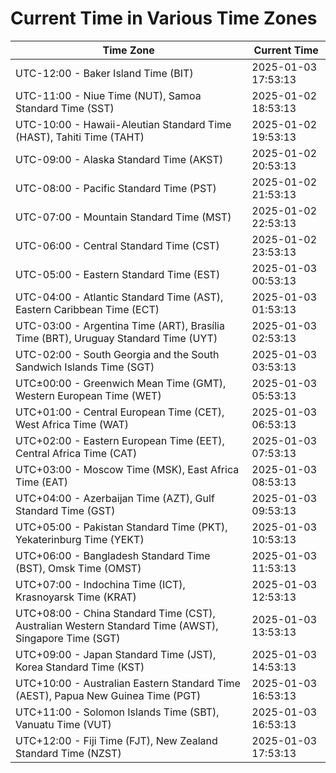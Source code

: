 # Current Time in Various Time Zones

| Time Zone | Current Time |
|-----------|--------------|
| UTC-12:00 - Baker Island Time (BIT) | 2025-01-03 17:53:13 |
| UTC-11:00 - Niue Time (NUT), Samoa Standard Time (SST) | 2025-01-02 18:53:13 |
| UTC-10:00 - Hawaii-Aleutian Standard Time (HAST), Tahiti Time (TAHT) | 2025-01-02 19:53:13 |
| UTC-09:00 - Alaska Standard Time (AKST) | 2025-01-02 20:53:13 |
| UTC-08:00 - Pacific Standard Time (PST) | 2025-01-02 21:53:13 |
| UTC-07:00 - Mountain Standard Time (MST) | 2025-01-02 22:53:13 |
| UTC-06:00 - Central Standard Time (CST) | 2025-01-02 23:53:13 |
| UTC-05:00 - Eastern Standard Time (EST) | 2025-01-03 00:53:13 |
| UTC-04:00 - Atlantic Standard Time (AST), Eastern Caribbean Time (ECT) | 2025-01-03 01:53:13 |
| UTC-03:00 - Argentina Time (ART), Brasília Time (BRT), Uruguay Standard Time (UYT) | 2025-01-03 02:53:13 |
| UTC-02:00 - South Georgia and the South Sandwich Islands Time (SGT) | 2025-01-03 03:53:13 |
| UTC±00:00 - Greenwich Mean Time (GMT), Western European Time (WET) | 2025-01-03 05:53:13 |
| UTC+01:00 - Central European Time (CET), West Africa Time (WAT) | 2025-01-03 06:53:13 |
| UTC+02:00 - Eastern European Time (EET), Central Africa Time (CAT) | 2025-01-03 07:53:13 |
| UTC+03:00 - Moscow Time (MSK), East Africa Time (EAT) | 2025-01-03 08:53:13 |
| UTC+04:00 - Azerbaijan Time (AZT), Gulf Standard Time (GST) | 2025-01-03 09:53:13 |
| UTC+05:00 - Pakistan Standard Time (PKT), Yekaterinburg Time (YEKT) | 2025-01-03 10:53:13 |
| UTC+06:00 - Bangladesh Standard Time (BST), Omsk Time (OMST) | 2025-01-03 11:53:13 |
| UTC+07:00 - Indochina Time (ICT), Krasnoyarsk Time (KRAT) | 2025-01-03 12:53:13 |
| UTC+08:00 - China Standard Time (CST), Australian Western Standard Time (AWST), Singapore Time (SGT) | 2025-01-03 13:53:13 |
| UTC+09:00 - Japan Standard Time (JST), Korea Standard Time (KST) | 2025-01-03 14:53:13 |
| UTC+10:00 - Australian Eastern Standard Time (AEST), Papua New Guinea Time (PGT) | 2025-01-03 16:53:13 |
| UTC+11:00 - Solomon Islands Time (SBT), Vanuatu Time (VUT) | 2025-01-03 16:53:13 |
| UTC+12:00 - Fiji Time (FJT), New Zealand Standard Time (NZST) | 2025-01-03 17:53:13 |
